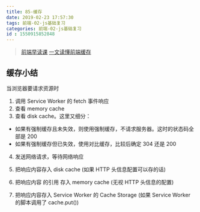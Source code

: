 ```yaml
---
title: 85-缓存
date: 2019-02-23 17:57:30
tags: 前端-02-js基础复习
categories: 前端-02-js基础复习
id : 1550915852848
---
```


> [前端早读课](https://mp.weixin.qq.com/s/d2zeGhUptGUGJpB5xHQbOA)
> [一文读懂前端缓存](https://mp.weixin.qq.com/s/cUqkG3NETmJbglDXfSf0tg)

## 缓存小结

当浏览器要请求资源时

1. 调用 Service Worker 的 fetch 事件响应
2. 查看 memory cache
3. 查看 disk cache。这里又细分：

 - 如果有强制缓存且未失效，则使用强制缓存，不请求服务器。这时的状态码全部是 200
 - 如果有强制缓存但已失效，使用对比缓存，比较后确定 304 还是 200  

4. 发送网络请求，等待网络响应

5. 把响应内容存入 disk cache (如果 HTTP 头信息配置可以存的话)
6. 把响应内容 的引用 存入 memory cache (无视 HTTP 头信息的配置)
7. 把响应内容存入 Service Worker 的 Cache Storage (如果 Service Worker 的脚本调用了 cache.put())
